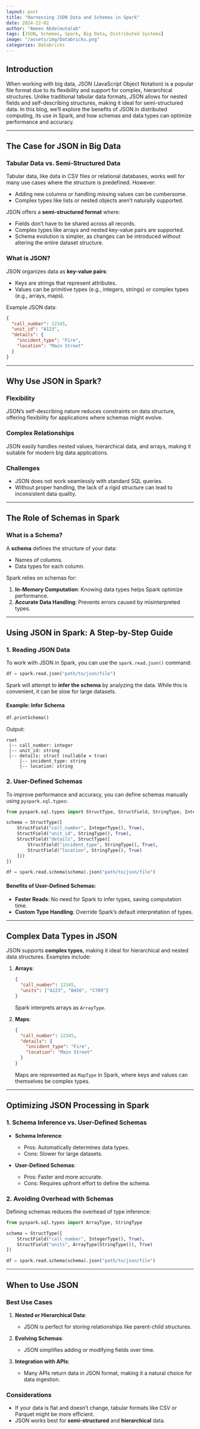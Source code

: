```yaml
---
layout: post
title: "Harnessing JSON Data and Schemas in Spark"
date: 2024-12-02
author: "Ameen Abdelmutalab"
tags: [JSON, Schemas, Spark, Big Data, Distributed Systems]
image: "/assets/img/Databricks.png"
categories: Databricks
---
```


## Introduction

When working with big data, JSON (JavaScript Object Notation) is a popular file format due to its flexibility and support for complex, hierarchical structures. Unlike traditional tabular data formats, JSON allows for nested fields and self-describing structures, making it ideal for semi-structured data. In this blog, we’ll explore the benefits of JSON in distributed computing, its use in Spark, and how schemas and data types can optimize performance and accuracy.

---

## The Case for JSON in Big Data

### **Tabular Data vs. Semi-Structured Data**
Tabular data, like data in CSV files or relational databases, works well for many use cases where the structure is predefined. However:
- Adding new columns or handling missing values can be cumbersome.
- Complex types like lists or nested objects aren’t naturally supported.

JSON offers a **semi-structured format** where:
- Fields don’t have to be shared across all records.
- Complex types like arrays and nested key-value pairs are supported.
- Schema evolution is simpler, as changes can be introduced without altering the entire dataset structure.

### **What is JSON?**
JSON organizes data as **key-value pairs**:
- Keys are strings that represent attributes.
- Values can be primitive types (e.g., integers, strings) or complex types (e.g., arrays, maps).

Example JSON data:
```json
{
  "call_number": 12345,
  "unit_id": "A123",
  "details": {
    "incident_type": "Fire",
    "location": "Main Street"
  }
}
```

---

## Why Use JSON in Spark?

### **Flexibility**
JSON’s self-describing nature reduces constraints on data structure, offering flexibility for applications where schemas might evolve.

### **Complex Relationships**
JSON easily handles nested values, hierarchical data, and arrays, making it suitable for modern big data applications.

### **Challenges**
- JSON does not work seamlessly with standard SQL queries.
- Without proper handling, the lack of a rigid structure can lead to inconsistent data quality.

---

## The Role of Schemas in Spark

### **What is a Schema?**
A **schema** defines the structure of your data:
- Names of columns.
- Data types for each column.

Spark relies on schemas for:
1. **In-Memory Computation**: Knowing data types helps Spark optimize performance.
2. **Accurate Data Handling**: Prevents errors caused by misinterpreted types.

---

## Using JSON in Spark: A Step-by-Step Guide

### 1. **Reading JSON Data**
To work with JSON in Spark, you can use the `spark.read.json()` command:
```python
df = spark.read.json("path/to/json/file")
```
Spark will attempt to **infer the schema** by analyzing the data. While this is convenient, it can be slow for large datasets.

#### **Example: Infer Schema**
```python
df.printSchema()
```
Output:
```
root
 |-- call_number: integer
 |-- unit_id: string
 |-- details: struct (nullable = true)
     |-- incident_type: string
     |-- location: string
```

### 2. **User-Defined Schemas**
To improve performance and accuracy, you can define schemas manually using `pyspark.sql.types`:
```python
from pyspark.sql.types import StructType, StructField, StringType, IntegerType

schema = StructType([
    StructField("call_number", IntegerType(), True),
    StructField("unit_id", StringType(), True),
    StructField("details", StructType([
        StructField("incident_type", StringType(), True),
        StructField("location", StringType(), True)
    ]))
])

df = spark.read.schema(schema).json("path/to/json/file")
```

#### **Benefits of User-Defined Schemas**:
- **Faster Reads**: No need for Spark to infer types, saving computation time.
- **Custom Type Handling**: Override Spark’s default interpretation of types.

---

## Complex Data Types in JSON

JSON supports **complex types**, making it ideal for hierarchical and nested data structures. Examples include:
1. **Arrays**:
   ```json
   {
     "call_number": 12345,
     "units": ["A123", "B456", "C789"]
   }
   ```
   Spark interprets arrays as `ArrayType`.

2. **Maps**:
   ```json
   {
     "call_number": 12345,
     "details": {
       "incident_type": "Fire",
       "location": "Main Street"
     }
   }
   ```
   Maps are represented as `MapType` in Spark, where keys and values can themselves be complex types.

---

## Optimizing JSON Processing in Spark

### 1. **Schema Inference vs. User-Defined Schemas**
- **Schema Inference**:
  - Pros: Automatically determines data types.
  - Cons: Slower for large datasets.

- **User-Defined Schemas**:
  - Pros: Faster and more accurate.
  - Cons: Requires upfront effort to define the schema.

### 2. **Avoiding Overhead with Schemas**
Defining schemas reduces the overhead of type inference:
```python
from pyspark.sql.types import ArrayType, StringType

schema = StructType([
    StructField("call_number", IntegerType(), True),
    StructField("units", ArrayType(StringType()), True)
])

df = spark.read.schema(schema).json("path/to/json/file")
```

---

## When to Use JSON

### **Best Use Cases**
1. **Nested or Hierarchical Data**:
   - JSON is perfect for storing relationships like parent-child structures.

2. **Evolving Schemas**:
   - JSON simplifies adding or modifying fields over time.

3. **Integration with APIs**:
   - Many APIs return data in JSON format, making it a natural choice for data ingestion.

### **Considerations**
- If your data is flat and doesn’t change, tabular formats like CSV or Parquet might be more efficient.
- JSON works best for **semi-structured** and **hierarchical** data.